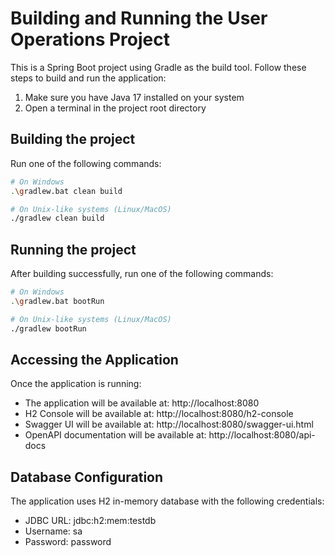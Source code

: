 # Building and Running the User Operations Project

This is a Spring Boot project using Gradle as the build tool. Follow these steps to build and run the application:

1. Make sure you have Java 17 installed on your system
2. Open a terminal in the project root directory

## Building the project
Run one of the following commands:
```bash
# On Windows
.\gradlew.bat clean build

# On Unix-like systems (Linux/MacOS)
./gradlew clean build
```

## Running the project
After building successfully, run one of the following commands:
```bash
# On Windows
.\gradlew.bat bootRun

# On Unix-like systems (Linux/MacOS)
./gradlew bootRun
```

## Accessing the Application
Once the application is running:
- The application will be available at: http://localhost:8080
- H2 Console will be available at: http://localhost:8080/h2-console
- Swagger UI will be available at: http://localhost:8080/swagger-ui.html
- OpenAPI documentation will be available at: http://localhost:8080/api-docs

## Database Configuration
The application uses H2 in-memory database with the following credentials:
- JDBC URL: jdbc:h2:mem:testdb
- Username: sa
- Password: password